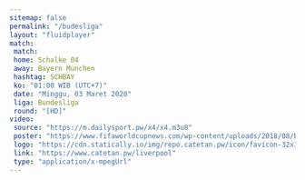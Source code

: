 ```yaml
---
sitemap: false
permalink: "/budesliga"
layout: "fluidplayer"
match:
 match:
 home: Schalke 04
 away: Bayern Munchen
 hashtag: SCHBAY
 ko: "01:00 WIB (UTC+7)"
 date: "Minggu, 03 Maret 2020"
 liga: Bundesliga
 round: "[HD]"
video:
 source: "https://m.dailysport.pw/x4/x4.m3u8"
 poster: "https://www.fifaworldcupnews.com/wp-content/uploads/2018/08/Bundesliga-Fixtures-2018-19-Table.jpg"
 logo: "https://cdn.statically.io/img/repo.catetan.pw/icon/favicon-32x32.png"
 link: "https://www.catetan.pw/liverpool"
 type: "application/x-mpegUrl"
---
```


